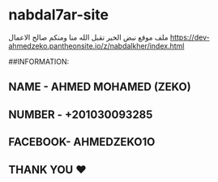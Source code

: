 # nabdal7ar-site
ملف موقع نبض الخير تقبل الله منا ومنكم صالح الاعمال https://dev-ahmedzeko.pantheonsite.io/z/nabdalkher/index.html

##INFORMATION:
## NAME    -   AHMED MOHAMED (ZEKO)  
## NUMBER  -   +201030093285
## FACEBOOK-   AHMEDZEKO1O


## THANK YOU ❤️
